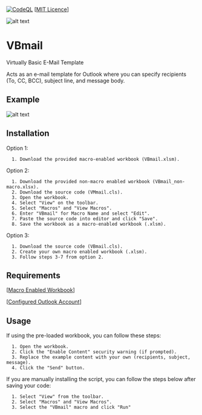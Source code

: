 [![CodeQL](https://github.com/sorzkode/VBmail/actions/workflows/codeql.yml/badge.svg)](https://github.com/sorzkode/VBmail/actions/workflows/codeql.yml)
[[MIT Licence](https://en.wikipedia.org/wiki/MIT_License)]


![alt text](https://raw.githubusercontent.com/sorzkode/VBmail/master/assets/vbdgit.png)

# VBmail

Virtually Basic E-Mail Template

Acts as an e-mail template for Outlook where you can specify recipients (To, CC, BCC), subject line, and message body.  

## Example

![alt text](https://raw.githubusercontent.com/sorzkode/VBmail/master/assets/example.png)

## Installation

Option 1:
```
  1. Download the provided macro-enabled workbook (VBmail.xlsm).
```
Option 2:
```
  1. Download the provided non-macro enabled workbook (VBmail_non-macro.xlsx).
  2. Download the source code (VMmail.cls).
  3. Open the workbook.
  4. Select "View" on the toolbar.
  5. Select "Macros" and "View Macros".
  6. Enter "VBmail" for Macro Name and select "Edit".
  7. Paste the source code into editor and click "Save".
  8. Save the workbook as a macro-enabled workbook (.xlsm).
```
Option 3:
```
  1. Download the source code (VBmail.cls).
  2. Create your own macro enabled workbook (.xlsm).
  3. Follow steps 3-7 from option 2. 
```

## Requirements

  [[Macro Enabled Workbook](https://support.microsoft.com/en-us/office/enable-or-disable-macros-in-microsoft-365-files-12b036fd-d140-4e74-b45e-16fed1a7e5c6)]

  [[Configured Outlook Account](https://support.microsoft.com/en-us/office/add-an-email-account-to-outlook-6e27792a-9267-4aa4-8bb6-c84ef146101b)] 


## Usage

If using the pre-loaded workbook, you can follow these steps:
```
  1. Open the workbook.
  2. Click the "Enable Content" security warning (if prompted).
  3. Replace the example content with your own (recipients, subject, message).
  4. Click the "Send" button. 
```

If you are manually installing the script, you can follow the steps below after saving your code:
```            
  1. Select "View" from the toolbar.
  2. Select "Macros" and "View Macros".
  3. Select the "VBmail" macro and click "Run"
```
